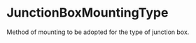 JunctionBoxMountingType
=======================

Method of mounting to be adopted for the type of junction box.
